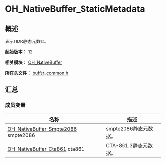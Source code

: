 # OH_NativeBuffer_StaticMetadata

## 概述

表示HDR静态元数据。

**起始版本：** 12

**相关模块：** [OH_NativeBuffer](capi-oh-nativebuffer.md)

**所在头文件：** [buffer_common.h](capi-buffer-common-h.md)

## 汇总

### 成员变量

| 名称                                                         | 描述                  |
| ------------------------------------------------------------ | --------------------- |
| [OH_NativeBuffer_Smpte2086](capi-oh-nativebuffer-smpte2086.md) smpte2086 | smpte2086静态元数据。 |
| [OH_NativeBuffer_Cta861](capi-oh-nativebuffer-cta861.md) cta861 | CTA-861.3静态元数据。 |

